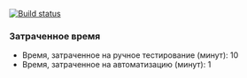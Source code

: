 [![Build status](https://ci.appveyor.com/api/projects/status/x3b2n8n03kwt2gri?svg=true)](https://ci.appveyor.com/project/VeraOm/aqa-2-3-patterns-task-2)

### Затраченное время

 - Время, затраченное на ручное тестирование (минут): 10
 - Время, затраченное на автоматизацию (минут): 1
 
